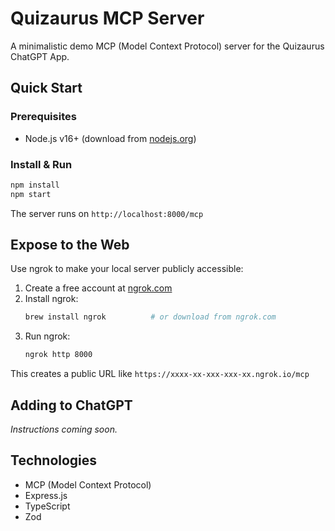 # Quizaurus MCP Server

A minimalistic demo MCP (Model Context Protocol) server for the Quizaurus ChatGPT App.

## Quick Start

### Prerequisites

- Node.js v16+ (download from [nodejs.org](https://nodejs.org))

### Install & Run

```bash
npm install
npm start
```

The server runs on `http://localhost:8000/mcp`

## Expose to the Web

Use ngrok to make your local server publicly accessible:

1. Create a free account at [ngrok.com](https://ngrok.com)
2. Install ngrok:
   ```bash
   brew install ngrok          # or download from ngrok.com
   ```
3. Run ngrok:
   ```bash
   ngrok http 8000
   ```

This creates a public URL like `https://xxxx-xx-xxx-xxx-xx.ngrok.io/mcp`

## Adding to ChatGPT

_Instructions coming soon._

## Technologies

- MCP (Model Context Protocol)
- Express.js
- TypeScript
- Zod
